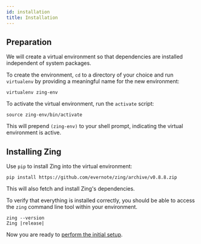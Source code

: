 ```yaml
---
id: installation
title: Installation
---
```


## Preparation

We will create a virtual environment so that dependencies are installed
independent of system packages.

To create the environment, `cd` to a directory of your choice and run
`virtualenv` by providing a meaningful name for the new environment:

```shell
virtualenv zing-env
```

To activate the virtual environment, run the `activate` script:

```shell
source zing-env/bin/activate
```

This will prepend `(zing-env)` to your shell prompt, indicating the virtual
environment is active.


## Installing Zing

Use `pip` to install Zing into the virtual environment:

```shell
pip install https://github.com/evernote/zing/archive/v0.8.8.zip
```

This will also fetch and install Zing's dependencies.

To verify that everything is installed correctly, you should be able to access
the `zing` command line tool within your environment.


```shell
zing --version
Zing |release|
```

Now you are ready to [perform the initial setup](start-setup.md).
